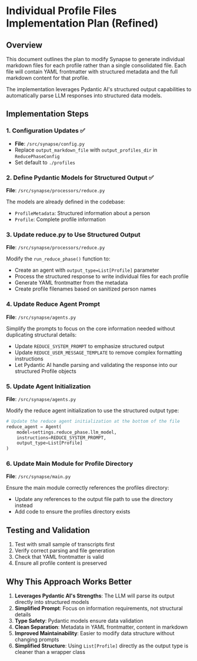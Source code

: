 # Individual Profile Files Implementation Plan (Refined)

## Overview

This document outlines the plan to modify Synapse to generate individual markdown files for each profile rather than a single consolidated file. Each file will contain YAML frontmatter with structured metadata and the full markdown content for that profile.

The implementation leverages Pydantic AI's structured output capabilities to automatically parse LLM responses into structured data models.

## Implementation Steps

### 1. Configuration Updates ✅

- **File**: `/src/synapse/config.py`
- Replace `output_markdown_file` with `output_profiles_dir` in `ReducePhaseConfig`
- Set default to `./profiles`

### 2. Define Pydantic Models for Structured Output ✅

**File**: `/src/synapse/processors/reduce.py`

The models are already defined in the codebase:
- `ProfileMetadata`: Structured information about a person
- `Profile`: Complete profile information

### 3. Update reduce.py to Use Structured Output

**File**: `/src/synapse/processors/reduce.py`

Modify the `run_reduce_phase()` function to:
- Create an agent with `output_type=List[Profile]` parameter
- Process the structured response to write individual files for each profile
- Generate YAML frontmatter from the metadata
- Create profile filenames based on sanitized person names

### 4. Update Reduce Agent Prompt

**File**: `/src/synapse/agents.py`

Simplify the prompts to focus on the core information needed without duplicating structural details:
- Update `REDUCE_SYSTEM_PROMPT` to emphasize structured output
- Update `REDUCE_USER_MESSAGE_TEMPLATE` to remove complex formatting instructions
- Let Pydantic AI handle parsing and validating the response into our structured Profile objects

### 5. Update Agent Initialization

**File**: `/src/synapse/agents.py`

Modify the reduce agent initialization to use the structured output type:
```python
# Update the reduce agent initialization at the bottom of the file
reduce_agent = Agent(
    model=settings.reduce_phase.llm_model,
    instructions=REDUCE_SYSTEM_PROMPT,
    output_type=List[Profile]
)
```

### 6. Update Main Module for Profile Directory

**File**: `/src/synapse/main.py`

Ensure the main module correctly references the profiles directory:
- Update any references to the output file path to use the directory instead
- Add code to ensure the profiles directory exists

## Testing and Validation

1. Test with small sample of transcripts first
2. Verify correct parsing and file generation
3. Check that YAML frontmatter is valid
4. Ensure all profile content is preserved

## Why This Approach Works Better

1. **Leverages Pydantic AI's Strengths**: The LLM will parse its output directly into structured models
2. **Simplified Prompt**: Focus on information requirements, not structural details
3. **Type Safety**: Pydantic models ensure data validation
4. **Clean Separation**: Metadata in YAML frontmatter, content in markdown
5. **Improved Maintainability**: Easier to modify data structure without changing prompts
6. **Simplified Structure**: Using `List[Profile]` directly as the output type is cleaner than a wrapper class